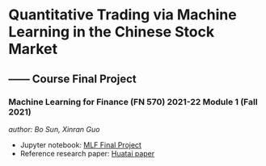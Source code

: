 # Quantitative Trading via Machine Learning in the Chinese Stock Market

## —— Course Final Project

### Machine Learning for Finance (FN 570) 2021-22 Module 1 (Fall 2021)

*author: Bo Sun, Xinran Guo*

* Jupyter notebook: [MLF Final Project](MLF_Final_Project.ipynb)
* Reference research paper: [Huatai paper](华泰人工智能系列三十二：alphanet：因子挖掘神经网络_2020-06-15_华泰证券.pdf)




